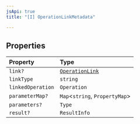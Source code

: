 ```yaml
---
jsApi: true
title: "[I] OperationLinkMetadata"

---
```

## Properties

| Property | Type |
| :------ | :------ |
| `link?` | [`OperationLink`](OperationLink.md) |
| `linkType` | `string` |
| `linkedOperation` | `Operation` |
| `parameterMap?` | `Map`<`string`, `PropertyMap`\> |
| `parameters?` | `Type` |
| `result?` | `ResultInfo` |
